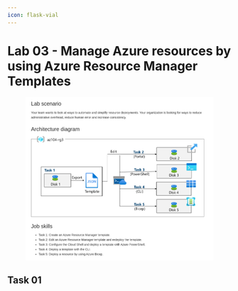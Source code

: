 ```yaml
---
icon: flask-vial
---
```


# Lab 03 - Manage Azure resources by using Azure Resource Manager Templates

<figure><img src="../../.gitbook/assets/Screenshot from 2025-02-23 09-34-27.png" alt=""><figcaption></figcaption></figure>

## Task 01
